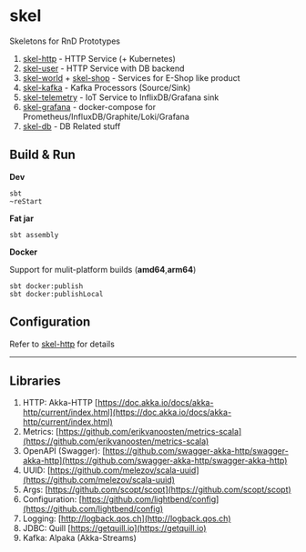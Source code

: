 # skel

Skeletons for RnD Prototypes

1. [skel-http](skel-http) - HTTP Service (+ Kubernetes)
2. [skel-user](skel-user) - HTTP Service with DB backend
3. [skel-world](skel-world) + [skel-shop](skel-shop) - Services for E-Shop like product
4. [skel-kafka](skel-kafka) - Kafka Processors (Source/Sink)
5. [skel-telemetry](skel-telemetry) - IoT Service to InflixDB/Grafana sink
6. [skel-grafana](skel-grafana) - docker-compose for Prometheus/InfluxDB/Graphite/Loki/Grafana
7. [skel-db](skel-db) - DB Related stuff

## Build & Run

__Dev__
```
sbt
~reStart
```

__Fat jar__
```
sbt assembly
```

__Docker__

Support for mulit-platform builds (__amd64__,__arm64__)
```
sbt docker:publish
sbt docker:publishLocal
```

## Configuration

Refer to [skel-http](skel-http) for details

----

## Libraries

1. HTTP: Akka-HTTP [https://doc.akka.io/docs/akka-http/current/index.html](https://doc.akka.io/docs/akka-http/current/index.html)
2. Metrics: [https://github.com/erikvanoosten/metrics-scala](https://github.com/erikvanoosten/metrics-scala)
3. OpenAPI (Swagger): [https://github.com/swagger-akka-http/swagger-akka-http](https://github.com/swagger-akka-http/swagger-akka-http)
4. UUID: [https://github.com/melezov/scala-uuid](https://github.com/melezov/scala-uuid)
5. Args: [https://github.com/scopt/scopt](https://github.com/scopt/scopt)
6. Configuration: [https://github.com/lightbend/config](https://github.com/lightbend/config)
7. Logging: [http://logback.qos.ch](http://logback.qos.ch)
8. JDBC: Quill [https://getquill.io](https://getquill.io)
9. Kafka: Alpaka (Akka-Streams)

